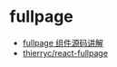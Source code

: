 # fullpage

- [fullpage 组件源码讲解](https://zhuanlan.zhihu.com/p/26337196)
- [thierryc/react-fullpage](https://github.com/thierryc/react-fullpage)

